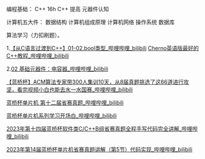编程基础：
C++ 16h
C++ 提高
元器件认知

计算机五大件：
数据结构
计算机组成原理
计算机网络
操作系统
数据库

算法学习（力扣刷题）。


1.[【从C语言过渡到C++】01-02.bool类型_哔哩哔哩_bilibili](https://www.bilibili.com/video/BV1Vm4y1w7s3/?p=4&vd_source=7b80e536fe7c5eb4e2dc69bd9c706d86)
[Cherno英语版最好的C++教程_哔哩哔哩_bilibili](https://www.bilibili.com/video/BV1VJ411M7WR/?spm_id_from=333.999.0.0&vd_source=7b80e536fe7c5eb4e2dc69bd9c706d86)


2.[02 基础元器件：电容器_哔哩哔哩_bilibili](https://www.bilibili.com/video/BV1te4y1j7Zv/?p=2&spm_id_from=pageDriver&vd_source=7b80e536fe7c5eb4e2dc69bd9c706d86)

[【蓝桥杯】ACM算法专家带300人集训10天，从8届真题挑选了这66道进行攻坚，看完视频小白也能去水一水国赛_哔哩哔哩_bilibili](https://www.bilibili.com/video/BV1hi4y1k7Ho/?spm_id_from=333.337.search-card.all.click&vd_source=7b80e536fe7c5eb4e2dc69bd9c706d86)

[蓝桥杯单片机 第十二届省赛真题_哔哩哔哩_bilibili](https://www.bilibili.com/video/BV1TR4y1k7iz/?p=20&vd_source=7b80e536fe7c5eb4e2dc69bd9c706d86)

[蓝桥杯单片机系列学习开场白_哔哩哔哩_bilibili](https://www.bilibili.com/video/BV1F8411h747/?spm_id_from=333.788&vd_source=7b80e536fe7c5eb4e2dc69bd9c706d86)

[2023年第十四届蓝桥杯软件类C/C++B组省赛真题全程手写代码完全讲解_哔哩哔哩_bilibili](https://www.bilibili.com/video/BV1j24y1w7RR/?spm_id_from=333.337.search-card.all.click&vd_source=7b80e536fe7c5eb4e2dc69bd9c706d86)

[2023年第14届蓝桥杯单片机省赛真题讲解（第5节）代码实现_哔哩哔哩_bilibili](https://www.bilibili.com/video/BV1Dp4y1n7Z7/?p=2&vd_source=7b80e536fe7c5eb4e2dc69bd9c706d86)
